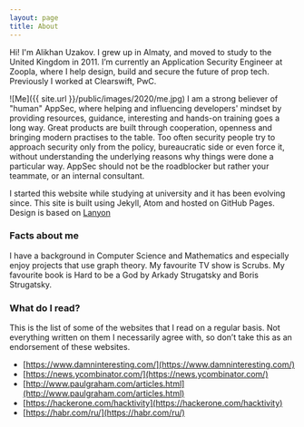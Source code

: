 ```yaml
---
layout: page
title: About
---
```


<p class="message">
  Hi! I'm Alikhan Uzakov. I grew up in Almaty, and moved to study to the United Kingdom in 2011. I’m currently an Application Security Engineer at Zoopla, where I help design, build and secure the future of prop tech. Previously I worked at Clearswift, PwC.
</p>

![Me]({{ site.url }}/public/images/2020/me.jpg)
I am a strong believer of "human" AppSec, where helping and influencing developers' mindset by providing resources, guidance, interesting and hands-on training goes a long way. Great products are built through cooperation, openness and bringing modern practises to the table. Too often security people try to approach security only from the policy, bureaucratic side or even force it, without understanding the underlying reasons why things were done a particular way. AppSec should not be the roadblocker but rather your teammate, or an internal consultant.



I started this website while studying at university and it has been evolving since. This site is built using Jekyll, Atom and hosted on GitHub Pages.
Design is based on [Lanyon](http://lanyon.getpoole.com)

### Facts about me
I have a background in Computer Science and Mathematics and especially enjoy projects that use graph theory.
My favourite TV show is Scrubs. My favourite book is Hard to be a God by Arkady Strugatsky and Boris Strugatsky.

### What do I read?
This is the list of some of the websites that I read on a regular basis. Not everything written on them I necessarily agree with, so don’t take this as an endorsement of these websites.

- [https://www.damninteresting.com/](https://www.damninteresting.com/)
- [https://news.ycombinator.com/](https://news.ycombinator.com/)
- [http://www.paulgraham.com/articles.html](http://www.paulgraham.com/articles.html)
- [https://hackerone.com/hacktivity](https://hackerone.com/hacktivity)
- [https://habr.com/ru/](https://habr.com/ru/)
